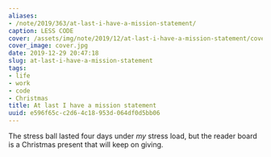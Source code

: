 ```yaml
---
aliases:
- /note/2019/363/at-last-i-have-a-mission-statement/
caption: LESS CODE
cover: /assets/img/note/2019/12/at-last-i-have-a-mission-statement/cover.jpg
cover_image: cover.jpg
date: 2019-12-29 20:47:18
slug: at-last-i-have-a-mission-statement
tags:
- life
- work
- code
- Christmas
title: At last I have a mission statement
uuid: e596f65c-c2d6-4c18-953d-064df0d5bb06
---
```


The stress ball lasted four days under *my* stress load, but the reader
board is a Christmas present that will keep on giving.